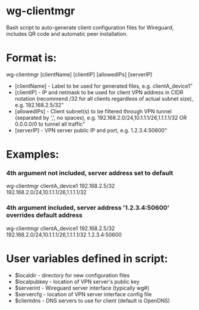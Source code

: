 # wg-clientmgr
Bash script to auto-generate client configuration files for Wireguard, includes QR code and automatic peer installation.


# Format is:
wg-clientmgr [clientName] [clientIP] [allowedIPs] [serverIP]
- [clientName] - Label to be used for generated files, e.g. clientA_device1"
- [clientIP] - IP and netmask to be used for client VPN address in CIDR notation (recommend /32 for all clients regardless of actual subnet size), e.g. 192.168.2.5/32"
- [allowedIPs] - Client subnet(s) to be filtered through VPN tunnel (separated by ',', no spaces), e.g. 192.168.2.0/24,10.1.1.1/26,1.1.1.1/32 OR 0.0.0.0/0 to tunnel all traffic"
- [serverIP] - VPN server public IP and port, e.g. 1.2.3.4:50600"

# Examples: 
### 4th argument not included, server address set to default
wg-clientmgr clientA_device1 192.168.2.5/32 192.168.2.0/24,10.1.1.1/26,1.1.1.1/32
### 4th argument included, server address '1.2.3.4:50600' overrides default address
wg-clientmgr clientA_device1 192.168.2.5/32 192.168.2.0/24,10.1.1.1/26,1.1.1.1/32 1.2.3.4:50600 

# User variables defined in script:
- $localdir - directory for new configuration files
- $localpubkey - location of VPN server's public key
- $serverint - Wireguard server interface (typically wg#)
- $servercfg - location of VPN server interface config file
- $clientdns - DNS servers to use for client (default is OpenDNS)
